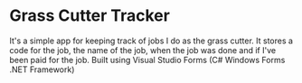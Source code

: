 # Grass Cutter Tracker
It's a simple app for keeping track of jobs I do as the grass cutter. It stores a code for the job, the name of the job, when the job was done and if I've been paid for the job.
Built using Visual Studio Forms (C# Windows Forms .NET Framework)
